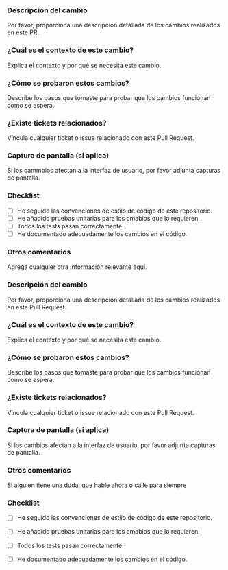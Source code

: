 ### Descripción del cambio
Por favor, proporciona una descripción detallada de los cambios realizados en este PR.

### ¿Cuál es el contexto de este cambio?
Explica el contexto y por qué se necesita este cambio.

### ¿Cómo se probaron estos cambios?
Describe los pasos que tomaste para probar que los cambios funcionan como se espera.

### ¿Existe tickets relacionados?
Víncula cualquier ticket o issue relacionado con este Pull Request.

### Captura de pantalla (si aplica)
Si los cammbios afectan a la interfaz de usuario, por favor adjunta capturas de pantalla.

### Checklist
- [ ] He seguido las convenciones de estilo de código de este repositorio.
- [ ] He añadido pruebas unitarias para los cmabios que lo requieren.
- [ ] Todos los tests pasan correctamente.
- [ ] He documentado adecuadamente los cambios en el código.

### Otros comentarios
Agrega cualquier otra información relevante aquí.


### Descripción del cambio

Por favor, proporciona una descripción detallada de los cambios realizados en este Pull Request.


### ¿Cuál es el contexto de este cambio?

Explica el contexto y por qué se necesita este cambio.


### ¿Cómo se probaron estos cambios?

Describe los pasos que tomaste para probar que los cambios funcionan como se espera.


### ¿Existe tickets relacionados?

Vincula cualquier ticket o issue relacionado con este Pull Request.


### Captura de pantalla (si aplica)

Si los cambios afectan a la interfaz de usuario, por favor adjunta capturas de pantalla.


### Otros comentarios

Si alguien tiene una duda, que hable ahora o calle para siempre


### Checklist

- [ ] He seguido las convenciones de estilo de código de este repositorio.

- [ ] He añadido pruebas unitarias para los cmabios que lo requieren.

- [ ] Todos los tests pasan correctamente.

- [ ] He documentado adecuadamente los cambios en el código.



